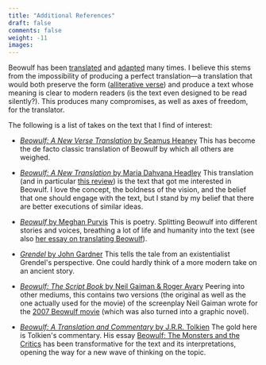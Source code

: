 ```yaml
---
title: "Additional References"
draft: false
comments: false
weight: -11
images:
---
```


Beowulf has been [translated](https://en.wikipedia.org/wiki/List_of_translations_of_Beowulf) and [adapted](https://en.wikipedia.org/wiki/List_of_adaptations_of_Beowulf) many times. I believe this stems from the impossibility of producing a perfect translation—a translation that would both preserve the form ([alliterative verse](https://en.wikipedia.org/wiki/Alliterative_verse)) and produce a text whose meaning is clear to modern readers (is the text even designed to be read silently?). This produces many compromises, as well as axes of freedom, for the translator.

The following is a list of takes on the text that I find of interest:

* [*Beowulf: A New Verse Translation* by Seamus Heaney](https://www.goodreads.com/book/show/147453272-beowulf) This has become the de facto classic translation of Beowulf by which all others are weighed.

* [*Beowulf: A New Translation* by Maria Dahvana Headley](https://us.macmillan.com/books/9780374110031/beowulfanewtranslation) This translation (and in particular [this review](https://www.npr.org/2020/08/27/906423831/bro-this-is-not-the-beowulf-you-think-you-know)) is the text that got me interested in Beowulf. I love the concept, the boldness of the vision, and the belief that one should engage with the text, but I stand by my belief that there are better executions of similar ideas.

* [*Beowulf* by Meghan Purvis](https://www.goodreads.com/book/show/57429810-beowulf) This is poetry. Splitting Beowulf into different stories and voices, breathing a lot of life and humanity into the text (see also [her essay on translating Beowulf](https://www.pennedinthemargins.co.uk/index.php/2013/06/meghan-purvis-on-translating-beowulf/)).

* [*Grendel* by John Gardner](https://www.goodreads.com/book/show/676737.Grendel) This tells the tale from an existentialist Grendel's perspective. One could hardly think of a more modern take on an ancient story.

* [*Beowulf: The Script Book* by Neil Gaiman & Roger Avary](https://www.goodreads.com/en/book/show/291858) Peering into other mediums, this contains two versions (the original as well as the one actually used for the movie) of the screenplay Neil Gaiman wrote for the [2007 Beowulf movie](https://www.imdb.com/title/tt0442933/) (which was also turned into a graphic novel).

* [*Beowulf: A Translation and Commentary* by J.R.R. Tolkien](https://www.goodreads.com/book/show/23198296-beowulf) The gold here is Tolkien's commentary. His essay [Beowulf: The Monsters and the Critics](https://en.wikipedia.org/wiki/Beowulf:_The_Monsters_and_the_Critics) has been transformative for the text and its interpretations, opening the way for a new wave of thinking on the topic.
